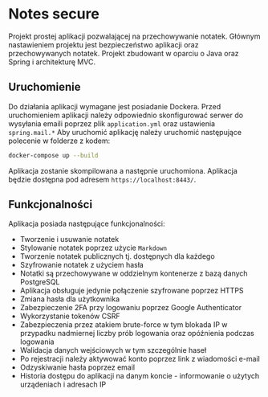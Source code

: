 # Notes secure
Projekt prostej aplikacji pozwalającej na przechowywanie notatek. 
Głównym nastawieniem projektu jest bezpieczeństwo aplikacji oraz przechowywanych notatek.
Projekt zbudowant w oparciu o Java oraz Spring i architekturę MVC.
## Uruchomienie
Do działania aplikacji wymagane jest posiadanie Dockera.
Przed uruchomieniem aplikacji należy odpowiednio skonfigurować serwer do wysyłania emaili poprzez plik `application.yml`
oraz ustawienia `spring.mail.*`
Aby uruchomić aplikację należy uruchomić następujące polecenie w folderze z kodem:
```bash
docker-compose up --build
```
Aplikacja zostanie skompilowana a następnie uruchomiona.
Aplikacja będzie dostępna pod adresem `https://localhost:8443/`.
## Funkcjonalności
Aplikacja posiada następujące funkcjonalności:
- Tworzenie i usuwanie notatek
- Stylowanie notatek poprzez użycie `Markdown`
- Tworzenie notatek publicznych tj. dostępnych dla każdego
- Szyfrowanie notatek z użyciem hasła
- Notatki są przechowywane w oddzielnym kontenerze z bazą danych PostgreSQL
- Aplikacja obsługuje jedynie połączenie szyfrowane poprzez HTTPS
- Zmiana hasła dla użytkownika
- Zabezpieczenie 2FA przy logowaniu poprzez Google Authenticator
- Wykorzystanie tokenów CSRF
- Zabezpieczenia przez atakiem brute-force w tym blokada IP w przypadku nadmiernej liczby prób logowania oraz opóźnienia
podczas logowania
- Walidacja danych wejściowych w tym szczególnie haseł
- Po rejestracji należy aktywować konto poprzez link z wiadomości e-mail
- Odzyskiwanie hasła poprzez email
- Historia dostępu do aplikacji na danym koncie - informowanie o użytych urządeniach i adresach IP